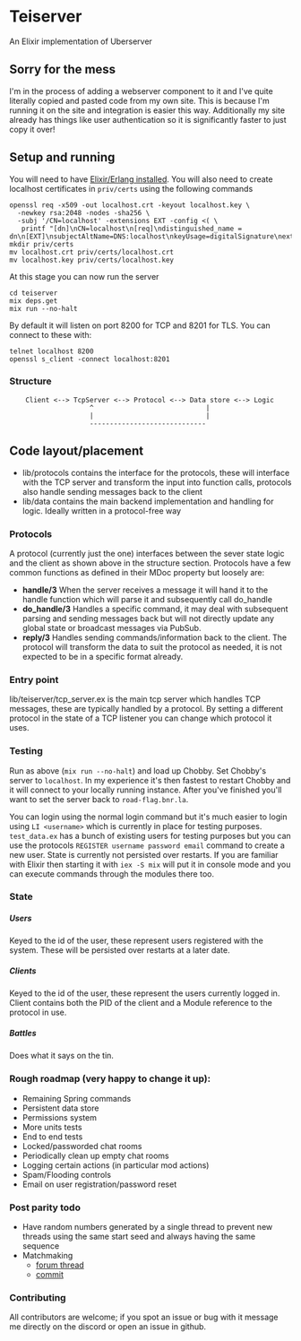 # Teiserver
An Elixir implementation of Uberserver

## Sorry for the mess
I'm in the process of adding a webserver component to it and I've quite literally copied and pasted code from my own site. This is because I'm running it on the site and integration is easier this way. Additionally my site already has things like user authentication so it is significantly faster to just copy it over!

## Setup and running
You will need to have [Elixir/Erlang installed](https://elixir-lang.org/install.html). You will also need to create localhost certificates in `priv/certs` using the following commands

```
openssl req -x509 -out localhost.crt -keyout localhost.key \
  -newkey rsa:2048 -nodes -sha256 \
  -subj '/CN=localhost' -extensions EXT -config <( \
   printf "[dn]\nCN=localhost\n[req]\ndistinguished_name = dn\n[EXT]\nsubjectAltName=DNS:localhost\nkeyUsage=digitalSignature\nextendedKeyUsage=serverAuth")
mkdir priv/certs
mv localhost.crt priv/certs/localhost.crt
mv localhost.key priv/certs/localhost.key
```

At this stage you can now run the server
```
cd teiserver
mix deps.get
mix run --no-halt
```

By default it will listen on port 8200 for TCP and 8201 for TLS. You can connect to these with:

```
telnet localhost 8200
openssl s_client -connect localhost:8201
```

### Structure
```
    Client <--> TcpServer <--> Protocol <--> Data store <--> Logic
                    ^                            |
                    |                            |
                    -----------------------------
```

## Code layout/placement
- lib/protocols contains the interface for the protocols, these will interface with the TCP server and transform the input into function calls, protocols also handle sending messages back to the client
- lib/data contains the main backend implementation and handling for logic. Ideally written in a protocol-free way

### Protocols
A protocol (currently just the one) interfaces between the sever state logic and the client as shown above in the structure section. Protocols have a few common functions as defined in their MDoc property but loosely are:
- **handle/3** When the server receives a message it will hand it to the handle function which will parse it and subsequently call do_handle
- **do_handle/3** Handles a specific command, it may deal with subsequent parsing and sending messages back but will not directly update any global state or broadcast messages via PubSub.
- **reply/3** Handles sending commands/information back to the client. The protocol will transform the data to suit the protocol as needed, it is not expected to be in a specific format already.

### Entry point
lib/teiserver/tcp_server.ex is the main tcp server which handles TCP messages, these are typically handled by a protocol. By setting a different protocol in the state of a TCP listener you can change which protocol it uses.

### Testing
Run as above (`mix run --no-halt`) and load up Chobby. Set Chobby's server to `localhost`. In my experience it's then fastest to restart Chobby and it will connect to your locally running instance. After you've finished you'll want to set the server back to `road-flag.bnr.la`.

You can login using the normal login command but it's much easier to login using `LI <username>` which is currently in place for testing purposes. `test_data.ex` has a bunch of existing users for testing purposes but you can use the protocols `REGISTER username password email` command to create a new user. State is currently not persisted over restarts. If you are familiar with Elixir then starting it with `iex -S mix` will put it in console mode and you can execute commands through the modules there too.

### State
##### Users
Keyed to the id of the user, these represent users registered with the system. These will be persisted over restarts at a later date.

##### Clients
Keyed to the id of the user, these represent the users currently logged in. Client contains both the PID of the client and a Module reference to the protocol in use.

##### Battles
Does what it says on the tin.

### Rough roadmap (very happy to change it up):
- Remaining Spring commands
- Persistent data store
- Permissions system
- More units tests
- End to end tests
- Locked/passworded chat rooms
- Periodically clean up empty chat rooms
- Logging certain actions (in particular mod actions)
- Spam/Flooding controls
- Email on user registration/password reset

### Post parity todo
- Have random numbers generated by a single thread to prevent new threads using the same start seed and always having the same sequence
- Matchmaking
    + [forum thread](https://springrts.com/phpbb/viewtopic.php?f=71&t=33072)
    + [commit](https://github.com/spring/uberserver/compare/master...gajop:master)

### Contributing
All contributors are welcome; if you spot an issue or bug with it message me directly on the discord or open an issue in github.
